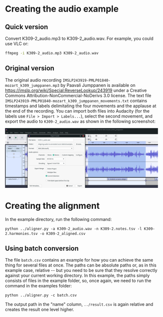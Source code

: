 # Creating the audio example

## Quick version

Convert K309-2_audio.mp3 to K309-2_audio.wav. For example, you could use VLC or:

```bash
ffmpeg -i K309-2_audio.mp3 K309-2_audio.wav
```

## Original version

The original audio recording `IMSLP243919-PMLP01840-mozart_k309_jumppanen.mp3` by Paavali Jumppanen 
is available on https://imslp.org/wiki/Special:ReverseLookup/243919
under a Creative Commons Attribution-NonCommercial-NoDerivs 3.0 license.
The text file `IMSLP243919-PMLP01840-mozart_k309_jumppanen_movements.txt` contains timestamps and labels 
delimitating the four movements and the applause at the end of the recording.
You can import both files into Audacity (for the labels use `File > Import > Labels...`),
select the second movement, and export the audio to `K309-2_audio.wav` as shown in the following screenshot:

![Exporting the second movement to WAV in Audacity](audacity_screenshot.png)

# Creating the alignment

In the example directory, run the following command:

    python ../aligner.py -a K309-2_audio.wav -n K309-2.notes.tsv -l K309-2.harmonies.tsv -o K309-2_aligned.csv

## Using batch conversion

The file `batch.csv` contains an example for how you can achieve the same thing for several files at once.
The paths can be absolute paths or, as in this example case, relative -- but you need to be sure that 
they resolve correctly against your current working directory. In this example, the paths simply consists
of files in the example folder, so, once again, we need to run the command in the examples folder:

    python ../aligner.py -c batch.csv

The output path in the "name" column, `../result.csv` is again relative and creates the result one level higher.